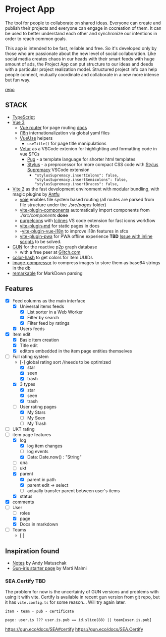 # Project App 

The tool for people to collaborate on shared ideas. Everyone can create and publish their projects and everyone can engage in cocreation of them. It can be used to better understand each other and synchronize our intentions in order to reach common goals.

This app is intended to be fast, reliable and free. So it's developed only by those who are passionate about the new level of social collaboration. Like social media creates chaos in our heads with their smart feeds with huge amount of ads, the Project App can put structure to our ideas and deeds with a particular project realization model. Structured project info can help people connect, mutually coordinate and collaborate in a new more intense but fun way. 

[repo](https://github.com/DeFUCC/project-app)

## STACK
- [TypeScript](https://www.typescriptlang.org/) 
- [Vue 3](https://v3.vuejs.org/) 
  - [Vue router](https://github.com/vuejs/vue-router-next) for page routing [docs](https://next.router.vuejs.org/)
  - [i18n](https://vue-i18n-next.intlify.dev/) internationalization via global yaml files
  - [VueUse](https://vueuse.js.org) helpers 
    - `useTitle()` for page title manipulations
  - [Vetur](https://vuejs.github.io/vetur/) as a VSCode extenion for highlighting and formatting code in vue SFCs
    - [Pug](https://pugjs.org) - a template language for shorter html templates
    - [Stylus](https://stylus-lang.com/) - a preprocessor for more compact CSS code with [Stylus Supremacy]() VSCode extension
      -   `"stylusSupremacy.insertColons": false,
    "stylusSupremacy.insertSemicolons": false,
    "stylusSupremacy.insertBraces": false,`
- [Vite 2](https://vitejs.dev/) as the fast development environment with modular bundling, with magic plugins by [Antfu](https://github.com/antfu)
  - [voie](https://github.com/vamplate/vite-plugin-voie)  enables file system based routing (all routes are parsed from file structure under the *./src/pages* folder) 
  - [vite-plugin-components](https://github.com/antfu/vite-plugin-components) automatically import components from *./src/components* **done**
  - [purgeIcons](https://github.com/antfu/purge-icons) with [Icônes](https://icones.js.org/) VS code extension for fast icons workflow
  - [vite-plugin-md](https://github.com/antfu/vite-plugin-md) for static pages in docs 
  - -[vite-plugin-vue-i18n](https://github.com/intlify/vite-plugin-vue-i18n) to improve i18n features in sfcs
  - [vite-plugin-pwa](https://github.com/antfu/vite-plugin-pwa) for PWA offline experience **TBD** [Issue with inline scripts](https://github.com/antfu/vite-plugin-pwa/issues/10) to be solved.
- [GUN](https://gun.eco/) for the reactive p2p graph database
  - with a free peer at [Glitch.com](https://glitch.com/edit/#!/gun-feeds)
- [color-hash](https://www.npmjs.com/package/color-hash) to get colors for item UUIDs
- [image-compressor](https://www.npmjs.com/package/image-compressor) to compress images to store them as base64 strings in the db
- [remarkable](https://www.npmjs.com/package/remarkable) for MarkDown parsing


## Features

- [x] Feed columns as the main interface
  - [x] Universal items feeds
    - [x] List sorter in a Web Worker
    - [x] Filter by search
    - [x] Filter feed by ratings
  - [x] Users feeds
- [x] Item edit
  - [x] Basic item creation 
  - [x] Title edit
  - [x] editors embedded in the item page entities themselves
- [ ] Full rating system
  - [-] global rating sort //needs to be optimized
    - [x] star
    - [x] seen
    - [x] trash
  - [x] 3 types
    - [x] star
    - [x] seen
    - [x] trash
  - [ ] User rating pages
    - [x] My Stars
    - [ ] My Seen
    - [ ] My Trash
- [ ] UKT rating
- [ ] item page features
  - [x] log
    - [x] log item changes
    - [ ] log events
    - [x] Data: Date.now() : "String"
  - [ ] qna
  - [ ] ukt
  - [x] parent
    - [x] parent in path
    - [x] parent edit -> select
    - [ ] actually transfer parent between user's items
  - [x] status
- [x] comments
- [ ] User
  - [ ] roles
  - [x] page
  - [x] Docs in markdown
- [ ] Teams
  - [ ] 


## Inspiration found
- [Notes](https://notes.andymatuschak.org/) by Andy Matuschak
- [Gun-iris starter page](https://gun-iris.herokuapp.com) by Marti Malmi


### SEA.Certify **TBD**
The problem for now is the uncertainty of GUN versions and problems with using it with vite. Certify is available in recent gun version from git repo, but it has `vite.config.ts` for some reason... Will try again later.

```
item - team - pub - certificate

page: user.is ??? user.is.pub == id.slice(88) || team[user.is.pub]
```
https://gun.eco/docs/SEA#certify
https://gun.eco/docs/SEA.Certify

